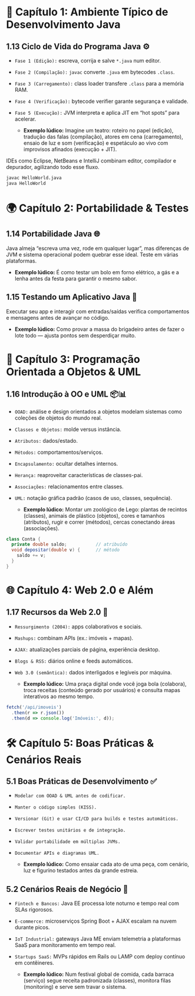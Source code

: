 # 🔧 Capítulo 1: Ambiente Típico de Desenvolvimento Java

## 1.13 Ciclo de Vida do Programa Java ⚙️   
- `Fase 1 (Edição):` escreva, corrija e salve `*.java` num editor.  

- `Fase 2 (Compilação):` `javac` converte `.java` em bytecodes `.class`.  

- `Fase 3 (Carregamento):` class loader transfere `.class` para a memória RAM.  

- `Fase 4 (Verificação):` bytecode verifier garante segurança e validade.  

- `Fase 5 (Execução):` JVM interpreta e aplica JIT em “hot spots” para acelerar.


  - **Exemplo lúdico:** Imagine um teatro: roteiro no papel (edição), tradução das falas (compilação), atores em cena (carregamento), ensaio de luz e som (verificação) e espetáculo ao vivo com improvisos afinados (execução + JIT).


IDEs como Eclipse, NetBeans e IntelliJ combinam editor, compilador e depurador, agilizando todo esse fluxo.


```bash
javac HelloWorld.java
java HelloWorld
```


# 🌍 Capítulo 2: Portabilidade & Testes

## 1.14 Portabilidade Java 🌐
Java almeja “escreva uma vez, rode em qualquer lugar”, mas diferenças de JVM e sistema operacional podem quebrar esse ideal. Teste em várias plataformas.


  - **Exemplo lúdico:** É como testar um bolo em forno elétrico, a gás e a lenha antes da festa para garantir o mesmo sabor.


## 1.15 Testando um Aplicativo Java 🧪
Executar seu app e interagir com entradas/saídas verifica comportamentos e mensagens antes de avançar no código.


  - **Exemplo lúdico:** Como provar a massa do brigadeiro antes de fazer o lote todo — ajusta pontos sem desperdiçar muito.


# 🧩 Capítulo 3: Programação Orientada a Objetos & UML

## 1.16 Introdução à OO e UML 📦📊
- `OOAD:` análise e design orientados a objetos modelam sistemas como coleções de objetos do mundo real.

- `Classes e Objetos:` molde versus instância.

- `Atributos:` dados/estado.

- `Métodos:` comportamentos/serviços.

- `Encapsulamento:` ocultar detalhes internos.

- `Herança:` reaproveitar características de classes-pai.

- `Associações:` relacionamentos entre classes.

- `UML:` notação gráfica padrão (casos de uso, classes, sequência).


  - **Exemplo lúdico:** Montar um zoológico de Lego: plantas de recintos (classes), animais de plástico (objetos), cores e tamanhos (atributos), rugir e correr (métodos), cercas conectando áreas (associações).


```java
class Conta {
  private double saldo;           // atribuído
  void depositar(double v) {      // método
    saldo += v;
  }
}
```


# 🌐 Capítulo 4: Web 2.0 e Além

## 1.17 Recursos da Web 2.0 🚀
- `Ressurgimento (2004):` apps colaborativos e sociais.

- `Mashups:` combinam APIs (ex.: imóveis + mapas).

- `AJAX:` atualizações parciais de página, experiência desktop.

- `Blogs & RSS:` diários online e feeds automáticos.

- `Web 3.0 (semântica):` dados interligados e legíveis por máquina.


  - **Exemplo lúdico:** Uma praça digital onde você joga bola (colabora), troca receitas (conteúdo gerado por usuários) e consulta mapas interativos ao mesmo tempo.


```javascript
fetch('/api/imoveis')
  .then(r => r.json())
  .then(d => console.log('Imóveis:', d));
```


# 🛠️ Capítulo 5: Boas Práticas & Cenários Reais

## 5.1 Boas Práticas de Desenvolvimento ✅
- `Modelar com OOAD & UML antes de codificar.`

- `Manter o código simples (KISS).`

- `Versionar (Git) e usar CI/CD para builds e testes automáticos.`

- `Escrever testes unitários e de integração.`

- `Validar portabilidade em múltiplas JVMs.`

- `Documentar APIs e diagramas UML.`

  - **Exemplo lúdico:** Como ensaiar cada ato de uma peça, com cenário, luz e figurino testados antes da grande estreia.

## 5.2 Cenários Reais de Negócio 🌟
- `Fintech e Bancos:` Java EE processa lote noturno e tempo real com SLAs rigorosos.

- `E-commerce:` microserviços Spring Boot + AJAX escalam na nuvem durante picos.

- `IoT Industrial:` gateways Java ME enviam telemetria a plataformas SaaS para monitoramento em tempo real.

- `Startups SaaS:` MVPs rápidos em Rails ou LAMP com deploy contínuo em contêineres.

  - **Exemplo lúdico:** Num festival global de comida, cada barraca (serviço) segue receita padronizada (classes), monitora filas (monitoring) e serve sem travar o sistema.